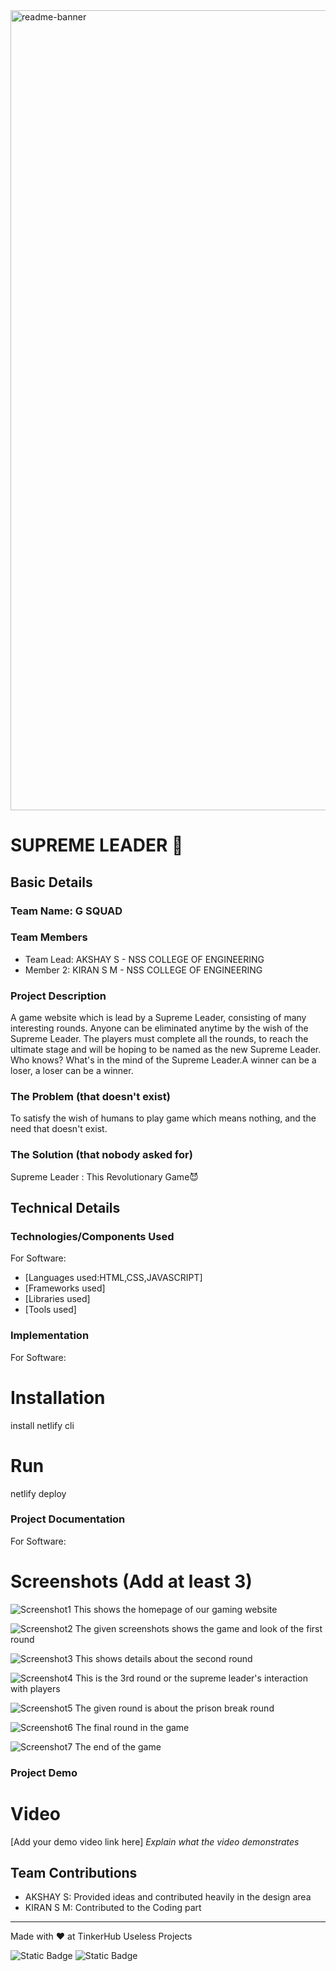 <img width="1280" alt="readme-banner" src="https://github.com/user-attachments/assets/35332e92-44cb-425b-9dff-27bcf1023c6c">

# SUPREME LEADER 🎯

## Basic Details

### Team Name: G SQUAD

### Team Members

- Team Lead: AKSHAY S - NSS COLLEGE OF ENGINEERING
- Member 2: KIRAN S M - NSS COLLEGE OF ENGINEERING

### Project Description

A game website which is lead by a Supreme Leader, consisting of many interesting rounds. Anyone can be eliminated anytime by the wish of the Supreme Leader. The players must complete all the rounds, to reach the ultimate stage and will be hoping to be named as the new Supreme Leader. Who knows? What's in the mind of the Supreme Leader.A winner can be a loser, a loser can be a winner.

### The Problem (that doesn't exist)

To satisfy the wish of humans to play game which means nothing, and the need that doesn't exist.

### The Solution (that nobody asked for)

Supreme Leader : This Revolutionary Game😈

## Technical Details

### Technologies/Components Used

For Software:

- [Languages used:HTML,CSS,JAVASCRIPT]
- [Frameworks used]
- [Libraries used]
- [Tools used]

### Implementation

For Software:

# Installation

install netlify cli

# Run

netlify deploy

### Project Documentation

For Software:

# Screenshots (Add at least 3)

![Screenshot1](homepage.jpg.png)
This shows the homepage of our gaming website 

![Screenshot2](Round1.png)
The given screenshots shows the game and look of the first round

![Screenshot3](Round2.png)
This shows details about the second round

![Screenshot4](supreme's_interaction.png)
This is the 3rd round or the supreme leader's interaction with players 

![Screenshot5](supreme's_prison.png)
The given round is about the prison break round

![Screenshot6](lastround.png)
The final round in the game

![Screenshot7 ](endpage.png)
The end of the game

### Project Demo

# Video

[Add your demo video link here]
_Explain what the video demonstrates_

## Team Contributions

- AKSHAY S: Provided ideas and contributed heavily in the design area 
- KIRAN S M: Contributed to the Coding part

---

Made with ❤️ at TinkerHub Useless Projects

![Static Badge](https://img.shields.io/badge/TinkerHub-24?color=%23000000&link=https%3A%2F%2Fwww.tinkerhub.org%2F)
![Static Badge](https://img.shields.io/badge/UselessProject--24-24?link=https%3A%2F%2Fwww.tinkerhub.org%2Fevents%2FQ2Q1TQKX6Q%2FUseless%2520Projects)
